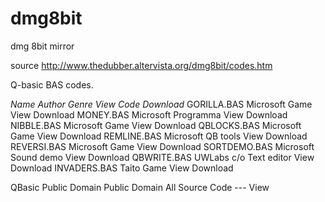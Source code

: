 # dmg8bit
dmg 8bit mirror

source http://www.thedubber.altervista.org/dmg8bit/codes.htm

 

Q-basic BAS codes.

 

 
*Name* 	*Author* 	*Genre* 	*View Code* 	*Download*
GORILLA.BAS 	Microsoft 	Game 	View 	Download
MONEY.BAS 	Microsoft 	Programma 	View 	Download
NIBBLE.BAS 	Microsoft 	Game 	View 	Download
QBLOCKS.BAS 	Microsoft 	Game 	View 	Download
REMLINE.BAS 	Microsoft 	QB tools 	View 	Download
REVERSI.BAS 	Microsoft 	Game 	View 	Download
SORTDEMO.BAS 	Microsoft 	Sound demo 	View 	Download
QBWRITE.BAS 	UWLabs c/o 	Text editor 	View 	Download
INVADERS.BAS 	Taito 	Game 	View 	Download
  	  	  	  	 
QBasic Public Domain 	Public Domain 	All Source Code 	--- 	View
